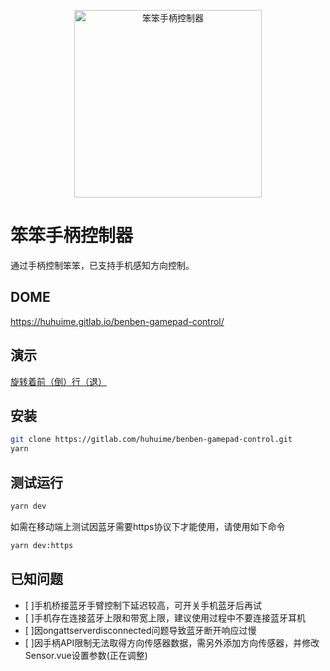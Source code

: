 <p align="center">
<a href="https://huhuime.gitlab.io/benben-gamepad-control/">
  <img src="https://gitlab.com/huhuime/benben-gamepad-control/-/raw/master/res/logo.svg?inline=false" alt="笨笨手柄控制器" width="300">
</a>
</p>

# 笨笨手柄控制器

通过手柄控制笨笨，已支持手机感知方向控制。

## DOME

<https://huhuime.gitlab.io/benben-gamepad-control/>

## 演示

[旋转着前（倒）行（退）](https://www.bilibili.com/video/BV1rT411R7pV/)

## 安装

```bash
git clone https://gitlab.com/huhuime/benben-gamepad-control.git
yarn
```

## 测试运行

```bash
yarn dev
```

如需在移动端上测试因蓝牙需要https协议下才能使用，请使用如下命令

```bash
yarn dev:https
```

## 已知问题

- [ ]手机桥接蓝牙手臂控制下延迟较高，可开关手机蓝牙后再试
- [ ]手机存在连接蓝牙上限和带宽上限，建议使用过程中不要连接蓝牙耳机
- [ ]因ongattserverdisconnected问题导致蓝牙断开响应过慢
- [ ]因手柄API限制无法取得方向传感器数据，需另外添加方向传感器，并修改Sensor.vue设置参数(正在调整)
